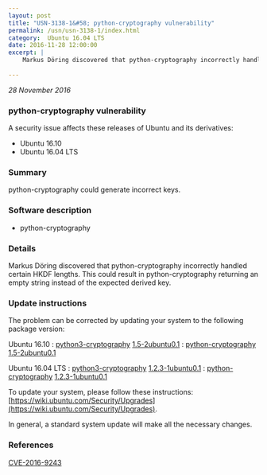 ```yaml
---
layout: post
title: "USN-3138-1&#58; python-cryptography vulnerability"
permalink: /usn/usn-3138-1/index.html
category:  Ubuntu 16.04 LTS
date: 2016-11-28 12:00:00
excerpt: |
    Markus Döring discovered that python-cryptography incorrectly handled certain HKDF lengths. This could result in python-cryptography returning an empty string instead of the expected derived key. 
    
--- 
```

 
 

*28 November 2016*

### python-cryptography vulnerability

A security issue affects these releases of Ubuntu and its derivatives:

* Ubuntu 16.10
* Ubuntu 16.04 LTS

### Summary

python-cryptography could generate incorrect keys. 

### Software description

* python-cryptography 

### Details

Markus Döring discovered that python-cryptography incorrectly handled certain HKDF lengths. This could result in python-cryptography returning an empty string instead of the expected derived key. 

### Update instructions

The problem can be corrected by updating your system to the following package version:

Ubuntu 16.10
 : [python3-cryptography](https://launchpad.net/ubuntu/+source/python-cryptography) <span> [1.5-2ubuntu0.1](https://launchpad.net/ubuntu/+source/python-cryptography/1.5-2ubuntu0.1) </span> 
 : [python-cryptography](https://launchpad.net/ubuntu/+source/python-cryptography) <span> [1.5-2ubuntu0.1](https://launchpad.net/ubuntu/+source/python-cryptography/1.5-2ubuntu0.1) </span> 

Ubuntu 16.04 LTS
 : [python3-cryptography](https://launchpad.net/ubuntu/+source/python-cryptography) <span> [1.2.3-1ubuntu0.1](https://launchpad.net/ubuntu/+source/python-cryptography/1.2.3-1ubuntu0.1) </span> 
 : [python-cryptography](https://launchpad.net/ubuntu/+source/python-cryptography) <span> [1.2.3-1ubuntu0.1](https://launchpad.net/ubuntu/+source/python-cryptography/1.2.3-1ubuntu0.1) </span> 

To update your system, please follow these instructions: [https://wiki.ubuntu.com/Security/Upgrades](https://wiki.ubuntu.com/Security/Upgrades).

In general, a standard system update will make all the necessary changes. 

### References

 
 [CVE-2016-9243](http://people.ubuntu.com/~ubuntu-security/cve/CVE-2016-9243)
 

